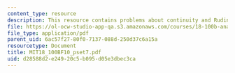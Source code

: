 ```yaml
---
content_type: resource
description: This resource contains problems about continuity and Rudin.
file: https://ol-ocw-studio-app-qa.s3.amazonaws.com/courses/18-100b-analysis-i-fall-2010/d28588d2e24920c5b095d05e3dbec3ca_MIT18_100BF10_pset7.pdf
file_type: application/pdf
parent_uid: 6ac57f27-80f0-7137-088d-250d37c6a15a
resourcetype: Document
title: MIT18_100BF10_pset7.pdf
uid: d28588d2-e249-20c5-b095-d05e3dbec3ca
---
```

